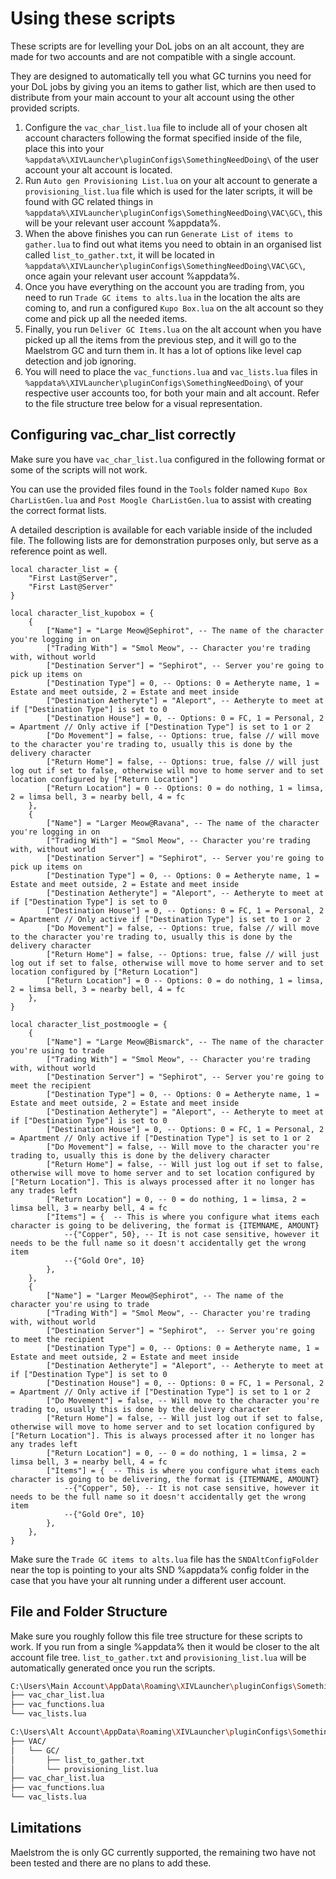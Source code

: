 # Using these scripts
These scripts are for levelling your DoL jobs on an alt account, they are made for two accounts and are not compatible with a single account.

They are designed to automatically tell you what GC turnins you need for your DoL jobs by giving you an items to gather list, which are then used to distribute from your main account to your alt account using the other provided scripts.
1. Configure the `vac_char_list.lua` file to include all of your chosen alt account characters following the format specified inside of the file, place this into your `%appdata%\XIVLauncher\pluginConfigs\SomethingNeedDoing\` of the user account your alt account is located.
2. Run `Auto gen Provisioning List.lua` on your alt account to generate a `provisioning_list.lua` file which is used for the later scripts, it will be found with GC related things in `%appdata%\XIVLauncher\pluginConfigs\SomethingNeedDoing\VAC\GC\`, this will be your relevant user account %appdata%.
3. When the above finishes you can run `Generate List of items to gather.lua` to find out what items you need to obtain in an organised list called `list_to_gather.txt`, it will be located in `%appdata%\XIVLauncher\pluginConfigs\SomethingNeedDoing\VAC\GC\`, once again your relevant user account %appdata%.
4. Once you have everything on the account you are trading from, you need to run `Trade GC items to alts.lua` in the location the alts are coming to, and run a configured `Kupo Box.lua` on the alt account so they come and pick up all the needed items.
5. Finally, you run `Deliver GC Items.lua` on the alt account when you have picked up all the items from the previous step, and it will go to the Maelstrom GC and turn them in. It has a lot of options like level cap detection and job ignoring.
6. You will need to place the `vac_functions.lua` and `vac_lists.lua` files in `%appdata%\XIVLauncher\pluginConfigs\SomethingNeedDoing\` of your respective user accounts too, for both your main and alt account. Refer to the file structure tree below for a visual representation.

## Configuring vac_char_list correctly
Make sure you have `vac_char_list.lua` configured in the following format or some of the scripts will not work. 

You can use the provided files found in the `Tools` folder named `Kupo Box CharListGen.lua` and `Post Moogle CharListGen.lua` to assist with creating the correct format lists.

A detailed description is available for each variable inside of the included file. The following lists are for demonstration purposes only, but serve as a reference point as well.

```
local character_list = {
    "First Last@Server",
    "First Last@Server"
}

local character_list_kupobox = {
    {
        ["Name"] = "Large Meow@Sephirot", -- The name of the character you're logging in on
        ["Trading With"] = "Smol Meow", -- Character you're trading with, without world
        ["Destination Server"] = "Sephirot", -- Server you're going to pick up items on
        ["Destination Type"] = 0, -- Options: 0 = Aetheryte name, 1 = Estate and meet outside, 2 = Estate and meet inside
        ["Destination Aetheryte"] = "Aleport", -- Aetheryte to meet at if ["Destination Type"] is set to 0
        ["Destination House"] = 0, -- Options: 0 = FC, 1 = Personal, 2 = Apartment // Only active if ["Destination Type"] is set to 1 or 2
        ["Do Movement"] = false, -- Options: true, false // will move to the character you're trading to, usually this is done by the delivery character
        ["Return Home"] = false, -- Options: true, false // will just log out if set to false, otherwise will move to home server and to set location configured by ["Return Location"]
        ["Return Location"] = 0 -- Options: 0 = do nothing, 1 = limsa, 2 = limsa bell, 3 = nearby bell, 4 = fc 
    },
    {
        ["Name"] = "Larger Meow@Ravana", -- The name of the character you're logging in on
        ["Trading With"] = "Smol Meow", -- Character you're trading with, without world
        ["Destination Server"] = "Sephirot", -- Server you're going to pick up items on
        ["Destination Type"] = 0, -- Options: 0 = Aetheryte name, 1 = Estate and meet outside, 2 = Estate and meet inside
        ["Destination Aetheryte"] = "Aleport", -- Aetheryte to meet at if ["Destination Type"] is set to 0
        ["Destination House"] = 0, -- Options: 0 = FC, 1 = Personal, 2 = Apartment // Only active if ["Destination Type"] is set to 1 or 2
        ["Do Movement"] = false, -- Options: true, false // will move to the character you're trading to, usually this is done by the delivery character
        ["Return Home"] = false, -- Options: true, false // will just log out if set to false, otherwise will move to home server and to set location configured by ["Return Location"]
        ["Return Location"] = 0 -- Options: 0 = do nothing, 1 = limsa, 2 = limsa bell, 3 = nearby bell, 4 = fc 
    },
}

local character_list_postmoogle = {
    {
        ["Name"] = "Large Meow@Bismarck", -- The name of the character you're using to trade
        ["Trading With"] = "Smol Meow", -- Character you're trading with, without world
        ["Destination Server"] = "Sephirot", -- Server you're going to meet the recipient
        ["Destination Type"] = 0, -- Options: 0 = Aetheryte name, 1 = Estate and meet outside, 2 = Estate and meet inside
        ["Destination Aetheryte"] = "Aleport", -- Aetheryte to meet at if ["Destination Type"] is set to 0
        ["Destination House"] = 0, -- Options: 0 = FC, 1 = Personal, 2 = Apartment // Only active if ["Destination Type"] is set to 1 or 2
        ["Do Movement"] = false, -- Will move to the character you're trading to, usually this is done by the delivery character
        ["Return Home"] = false, -- Will just log out if set to false, otherwise will move to home server and to set location configured by ["Return Location"]. This is always processed after it no longer has any trades left
        ["Return Location"] = 0, -- 0 = do nothing, 1 = limsa, 2 = limsa bell, 3 = nearby bell, 4 = fc
        ["Items"] = {  -- This is where you configure what items each character is going to be delivering, the format is {ITEMNAME, AMOUNT}
            --{"Copper", 50}, -- It is not case sensitive, however it needs to be the full name so it doesn't accidentally get the wrong item
            --{"Gold Ore", 10}
        },
    },
    {
        ["Name"] = "Larger Meow@Sephirot", -- The name of the character you're using to trade
        ["Trading With"] = "Smol Meow", -- Character you're trading with, without world
        ["Destination Server"] = "Sephirot",  -- Server you're going to meet the recipient
        ["Destination Type"] = 0, -- Options: 0 = Aetheryte name, 1 = Estate and meet outside, 2 = Estate and meet inside
        ["Destination Aetheryte"] = "Aleport", -- Aetheryte to meet at if ["Destination Type"] is set to 0
        ["Destination House"] = 0, -- Options: 0 = FC, 1 = Personal, 2 = Apartment // Only active if ["Destination Type"] is set to 1 or 2
        ["Do Movement"] = false, -- Will move to the character you're trading to, usually this is done by the delivery character
        ["Return Home"] = false, -- Will just log out if set to false, otherwise will move to home server and to set location configured by ["Return Location"]. This is always processed after it no longer has any trades left
        ["Return Location"] = 0, -- 0 = do nothing, 1 = limsa, 2 = limsa bell, 3 = nearby bell, 4 = fc
        ["Items"] = {  -- This is where you configure what items each character is going to be delivering, the format is {ITEMNAME, AMOUNT}
            --{"Copper", 50}, -- It is not case sensitive, however it needs to be the full name so it doesn't accidentally get the wrong item
            --{"Gold Ore", 10}
        },
    },
}
```

Make sure the `Trade GC items to alts.lua` file has the `SNDAltConfigFolder` near the top is pointing to your alts SND %appdata% config folder in the case that you have your alt running under a different user account.

## File and Folder Structure
Make sure you roughly follow this file tree structure for these scripts to work. If you run from a single %appdata% then it would be closer to the alt account file tree.
`list_to_gather.txt` and `provisioning_list.lua` will be automatically generated once you run the scripts.
```bash
C:\Users\Main Account\AppData\Roaming\XIVLauncher\pluginConfigs\SomethingNeedDoing\/
├── vac_char_list.lua
├── vac_functions.lua
└── vac_lists.lua

C:\Users\Alt Account\AppData\Roaming\XIVLauncher\pluginConfigs\SomethingNeedDoing\/
├── VAC/
│   └── GC/
│       ├── list_to_gather.txt
│       └── provisioning_list.lua
├── vac_char_list.lua
├── vac_functions.lua
└── vac_lists.lua
```

## Limitations
Maelstrom the is only GC currently supported, the remaining two have not been tested and there are no plans to add these.
